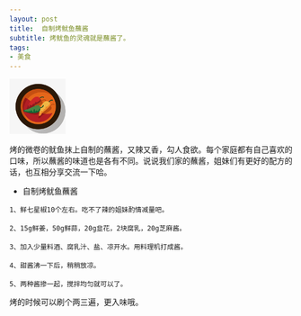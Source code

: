 ```yaml
---
layout: post
title:  自制烤鱿鱼蘸酱 
subtitle: 烤鱿鱼的灵魂就是蘸酱了。
tags:
- 美食
---
```


![](/img/zhanjiangaimeili119901.jpeg)

烤的微卷的鱿鱼抹上自制的蘸酱，又辣又香，勾人食欲。每个家庭都有自己喜欢的口味，所以蘸酱的味道也是各有不同。说说我们家的蘸酱，姐妹们有更好的配方的话，也互相分享交流一下哈。

- 自制烤鱿鱼蘸酱

```
1、鲜七星椒10个左右。吃不了辣的姐妹酌情减量吧。

2、15g鲜姜，50g鲜蒜，20g韭花，2块腐乳，20g芝麻酱。

3、加入少量料酒、腐乳汁、盐、凉开水。用料理机打成酱。

4、甜酱沸一下后，稍稍放凉。

5、两种酱掺一起，搅拌均匀就可以了。
```

烤的时候可以刷个两三遍，更入味哦。

